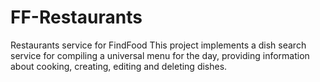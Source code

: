 # FF-Restaurants
Restaurants service for FindFood  This project implements a dish search service for compiling a universal menu for the day, providing information about cooking, creating, editing and deleting dishes.

